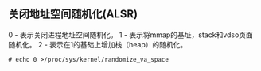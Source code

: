 
## 关闭地址空间随机化(ALSR)

0 - 表示关闭进程地址空间随机化。
1 - 表示将mmap的基址，stack和vdso页面随机化。
2 - 表示在1的基础上增加栈（heap）的随机化。

```shell
# echo 0 >/proc/sys/kernel/randomize_va_space
```
